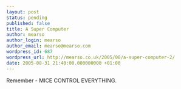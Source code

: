 ```yaml
---
layout: post
status: pending
published: false
title: A Super Computer
author: mearso
author_login: mearso
author_email: mearso@mearso.com
wordpress_id: 687
wordpress_url: http://mearso.co.uk/2005/08/a-super-computer-2/
date: 2005-08-31 21:40:00.000000000 +01:00
---
```

Remember - MICE CONTROL EVERYTHING.
